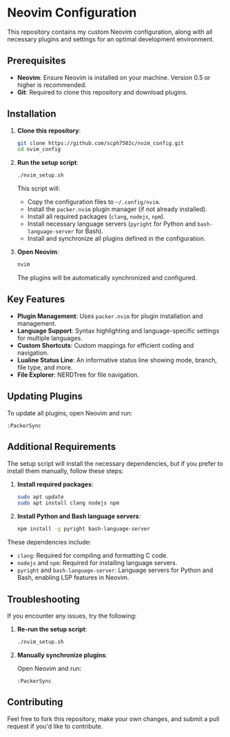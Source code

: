 # Neovim Configuration

This repository contains my custom Neovim configuration, along with all necessary plugins and settings for an optimal development environment.

## Prerequisites

- **Neovim**: Ensure Neovim is installed on your machine. Version 0.5 or higher is recommended.
- **Git**: Required to clone this repository and download plugins.

## Installation

1. **Clone this repository**:

   ```bash
   git clone https://github.com/scph7502c/nvim_config.git
   cd nvim_config
   ```

2. **Run the setup script**:

   ```bash
   ./nvim_setup.sh
   ```

   This script will:
   - Copy the configuration files to `~/.config/nvim`.
   - Install the `packer.nvim` plugin manager (if not already installed).
   - Install all required packages (`clang`, `nodejs`, `npm`).
   - Install necessary language servers (`pyright` for Python and `bash-language-server` for Bash).
   - Install and synchronize all plugins defined in the configuration.

3. **Open Neovim**:

   ```bash
   nvim
   ```

   The plugins will be automatically synchronized and configured.

## Key Features

- **Plugin Management**: Uses `packer.nvim` for plugin installation and management.
- **Language Support**: Syntax highlighting and language-specific settings for multiple languages.
- **Custom Shortcuts**: Custom mappings for efficient coding and navigation.
- **Lualine Status Line**: An informative status line showing mode, branch, file type, and more.
- **File Explorer**: NERDTree for file navigation.

## Updating Plugins

To update all plugins, open Neovim and run:

```vim
:PackerSync
```

## Additional Requirements

The setup script will install the necessary dependencies, but if you prefer to install them manually, follow these steps:

1. **Install required packages**:

   ```bash
   sudo apt update
   sudo apt install clang nodejs npm
   ```

2. **Install Python and Bash language servers**:

   ```bash
   npm install -g pyright bash-language-server
   ```

These dependencies include:
- `clang`: Required for compiling and formatting C code.
- `nodejs` and `npm`: Required for installing language servers.
- `pyright` and `bash-language-server`: Language servers for Python and Bash, enabling LSP features in Neovim.

## Troubleshooting

If you encounter any issues, try the following:

1. **Re-run the setup script**:

   ```bash
   ./nvim_setup.sh
   ```

2. **Manually synchronize plugins**:

   Open Neovim and run:

   ```vim
   :PackerSync
   ```

## Contributing

Feel free to fork this repository, make your own changes, and submit a pull request if you'd like to contribute.
